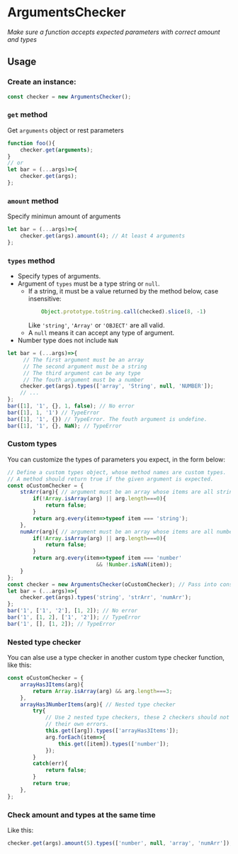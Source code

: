 # ArgumentsChecker
*Make sure a function accepts expected parameters with correct amount and types*


## Usage
### Create an instance:
```js
const checker = new ArgumentsChecker();
```

### `get` method
Get `arguments` object or rest parameters
```js
function foo(){
    checker.get(arguments);
}
// or
let bar = (...args)=>{
    checker.get(args);
};
```

### `amount` method
Specify minimun amount of arguments
```js
let bar = (...args)=>{
    checker.get(args).amount(4); // At least 4 arguments
};
```

### `types` method
* Specify types of arguments.
* Argument of `types` must be a type string or `null`.
    * If a string, it must be a value returned by the method below, case
        insensitive:
        ```js
            Object.prototype.toString.call(checked).slice(8, -1)
        ```
        Like `'string'`, `'Array'` or `'OBJECT'` are all valid.
    * A `null` means it can accept any type of argument.
* Number type does not include `NaN`
```js
let bar = (...args)=>{
     // The first argument must be an array
     // The second argument must be a string
     // The third argument can be any type
     // The fouth argument must be a number
    checker.get(args).types(['array', 'String', null, 'NUMBER']);
    // ...
};
bar([1], '1', {}, 1, false); // No error
bar([1], 1, '1') // TypeError
bar([1], '1', {}) // TypeError. The fouth argument is undefine.
bar([1], '1', {}, NaN); // TypeError
```

### Custom types
You can customize the types of parameters you expect, in the form below:
```js
// Define a custom types object, whose method names are custom types.
// A method should return true if the given argument is expected.
const oCustomChecker = {
    strArr(arg){ // argument must be an array whose items are all string.
        if(!Array.isArray(arg) || arg.length===0){
            return false;
        }
        return arg.every(item=>typeof item === 'string');
    },
    numArr(arg){ // argument must be an array whose items are all number.
        if(!Array.isArray(arg) || arg.length===0){
            return false;
        }
        return arg.every(item=>typeof item === 'number'
                            && !Number.isNaN(item));
    }
};
const checker = new ArgumentsChecker(oCustomChecker); // Pass into constructor
let bar = (...args)=>{
    checker.get(args).types('string', 'strArr', 'numArr');
};
bar('1', ['1', '2'], [1, 2]); // No error
bar('1', [1, 2], ['1', '2']); // TypeError
bar('1', [], [1, 2]); // TypeError
```

### Nested type checker
You can alse use a type checker in another custom type checker function, like
this:
```js
const oCustomChecker = {
    arrayHas3Items(arg){
        return Array.isArray(arg) && arg.length===3;
    },
    arrayHas3NumberItems(arg){ // Nested type checker
        try{
            // Use 2 nested type checkers, these 2 checkers should not throw
            // their own errors.
            this.get([arg]).types(['arrayHas3Items']);
            arg.forEach(item=>{
                this.get([item]).types(['number']);
            });
        }
        catch(err){
            return false;
        }
        return true;
    },
};
```

### Check amount and types at the same time
Like this:
```js
checker.get(args).amount(5).types(['number', null, 'array', 'numArr']);
```
